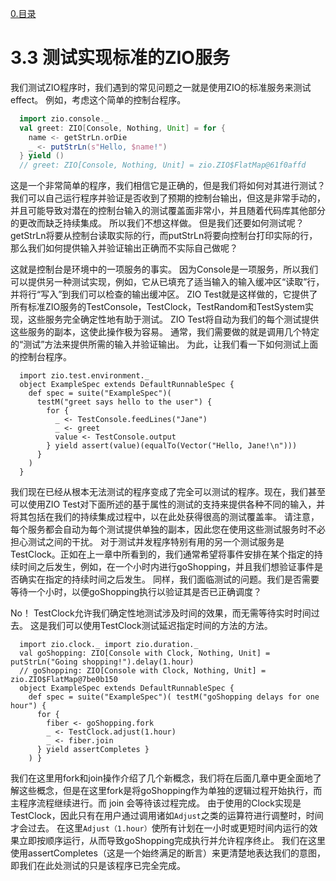 [0.目录](../0.目录.md)
# 3.3 测试实现标准的ZIO服务
我们测试ZIO程序时，我们遇到的常见问题之一就是使用ZIO的标准服务来测试effect。
例如，考虑这个简单的控制台程序。

```scala
  import zio.console._
  val greet: ZIO[Console, Nothing, Unit] = for {
    name <- getStrLn.orDie
    _ <- putStrLn(s"Hello, $name!")
  } yield ()
  // greet: ZIO[Console, Nothing, Unit] = zio.ZIO$FlatMap@61f0affd
```

这是一个非常简单的程序，我们相信它是正确的，但是我们将如何对其进行测试？
我们可以自己运行程序并验证是否收到了预期的控制台输出，但这是非常手动的，并且可能导致对潜在的控制台输入的测试覆盖面非常小，并且随着代码库其他部分的更改而缺乏持续集成。
所以我们不想这样做。 但是我们还要如何测试呢？
getStrLn将要从控制台读取实际的行，而putStrLn将要向控制台打印实际的行，那么我们如何提供输入并验证输出正确而不实际自己做呢？

这就是控制台是环境中的一项服务的事实。 因为Console是一项服务，所以我们可以提供另一种测试实现，例如，它从已填充了适当输入的输入缓冲区“读取”行，并将行“写入”到我们可以检查的输出缓冲区。
ZIO Test就是这样做的，它提供了所有标准ZIO服务的TestConsole，TestClock，TestRandom和TestSystem实现，这些服务完全确定性地有助于测试。
ZIO Test将自动为我们的每个测试提供这些服务的副本，这使此操作极为容易。 通常，我们需要做的就是调用几个特定的“测试”方法来提供所需的输入并验证输出。
为此，让我们看一下如何测试上面的控制台程序。

```
  import zio.test.environment._
  object ExampleSpec extends DefaultRunnableSpec {
    def spec = suite("ExampleSpec")(
      testM("greet says hello to the user") {
        for {
          _ <- TestConsole.feedLines("Jane")
          _ <- greet
          value <- TestConsole.output
        } yield assert(value)(equalTo(Vector("Hello, Jane!\n")))
      }
    )
  }
```
我们现在已经从根本无法测试的程序变成了完全可以测试的程序。现在，我们甚至可以使用ZIO
Test对下面所述的基于属性的测试的支持来提供各种不同的输入，并将其包括在我们的持续集成过程中，以在此处获得很高的测试覆盖率。
请注意，每个服务都会自动为每个测试提供单独的副本，因此您在使用这些测试服务时不必担心测试之间的干扰。
对于测试并发程序特别有用的另一个测试服务是TestClock。正如在上一章中所看到的，我们通常希望将事件安排在某个指定的持续时间之后发生，例如，在一个小时内进行goShopping，并且我们想验证事件是否确实在指定的持续时间之后发生。
同样，我们面临测试的问题。我们是否需要等待一个小时，以便goShopping执行以验证其是否已正确调度？

No！ TestClock允许我们确定性地测试涉及时间的效果，而无需等待实时时间过去。
这是我们可以使用TestClock测试延迟指定时间的方法的方法。

```
  import zio.clock._ import zio.duration._
  val goShopping: ZIO[Console with Clock, Nothing, Unit] = putStrLn("Going shopping!").delay(1.hour)
  // goShopping: ZIO[Console with Clock, Nothing, Unit] = zio.ZIO$FlatMap@7be0b150
  object ExampleSpec extends DefaultRunnableSpec {
    def spec = suite("ExampleSpec")( testM("goShopping delays for one hour") {
      for {
        fiber <- goShopping.fork
        _ <- TestClock.adjust(1.hour)
        _ <- fiber.join
      } yield assertCompletes }
    ) }
```

我们在这里用fork和join操作介绍了几个新概念，我们将在后面几章中更全面地了解这些概念，但是在这里fork是将goShopping作为单独的逻辑过程开始执行，而主程序流程继续进行。而
join 会等待该过程完成。
由于使用的Clock实现是TestClock，因此只有在用户通过调用诸如`Adjust`之类的运算符进行调整时，时间才会过去。
在这里`Adjust（1.hour）`使所有计划在一小时或更短时间内运行的效果立即按顺序运行，从而导致goShopping完成执行并允许程序终止。
我们在这里使用assertCompletes（这是一个始终满足的断言）来更清楚地表达我们的意图，即我们在此处测试的只是该程序已完全完成。
